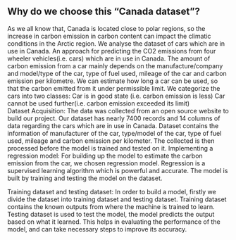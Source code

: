 ## Why do we choose this “Canada dataset”?
As we all know that, Canada is located close to polar regions, so the increase in carbon emission in carbon content can impact the climatic conditions in the Arctic region.
We analyse the dataset of cars which are in use in Canada.
An approach for predicting the CO2 emissions from four wheeler vehicles(i.e. cars) which are in use in Canada.
The amount of carbon emission from a car mainly depends on the manufacture/company and model/type of the car, type of fuel used, mileage of the car and carbon emission per kilometre.
We can estimate how long a car can be used, so that the carbon emitted from it under permissible limit.
We categorize the cars into two classes:
Car is in good state (i.e. carbon emission is less)
Car cannot be used further(i.e. carbon emission exceeded its limit)
<br>
Dataset Acquisition:
The data was collected from an open source website to build our project.
Our dataset has nearly 7400 records and 14 columns of data regarding the cars which are in use in Canada.
Dataset contains the information of manufacturer of the car, type/model of the car, type of fuel used, mileage and carbon emission per kilometer.
The collected is then processed before the model is trained and tested on it.
Implementing a regression model:
For building up the model to estimate the carbon emission from the car, we chosen regression model.
 Regression is a supervised learning algorithm which is powerful and accurate.
The model is built by training and testing the model on the dataset.

Training dataset and testing dataset:
In order to build a model, firstly we divide the dataset into training dataset and testing dataset.
Training dataset contains the known outputs from where the machine is trained to learn.
Testing dataset is used to test the model, the model predicts the output based on what it learned.
This helps in evaluating the performance of the model, and can take necessary steps to improve its accuracy.
